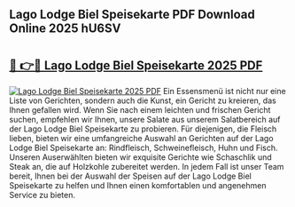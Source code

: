 ## Lago Lodge Biel Speisekarte PDF Download Online 2025 hU6SV

# <h2><a href="http://gc703u.nevu.top/?p=Lago+Lodge+Biel+Speisekarte">🔗 👉🔴 Lago Lodge Biel Speisekarte 2025 PDF</a></h2>

[![Lago Lodge Biel Speisekarte 2025 PDF](https://i.imgur.com/dBaPXMq.png)](http://gc703u.nevu.top/?p=Lago+Lodge+Biel+Speisekarte)
Ein Essensmenü ist nicht nur eine Liste von Gerichten, sondern auch die Kunst, ein Gericht zu kreieren, das Ihnen gefallen wird. Wenn Sie nach einem leichten und frischen Gericht suchen, empfehlen wir Ihnen, unsere Salate aus unserem Salatbereich auf der Lago Lodge Biel Speisekarte zu probieren. Für diejenigen, die Fleisch lieben, bieten wir eine umfangreiche Auswahl an Gerichten auf der Lago Lodge Biel Speisekarte an: Rindfleisch, Schweinefleisch, Huhn und Fisch. Unseren Auserwählten bieten wir exquisite Gerichte wie Schaschlik und Steak an, die auf Holzkohle zubereitet werden. In jedem Fall ist unser Team bereit, Ihnen bei der Auswahl der Speisen auf der Lago Lodge Biel Speisekarte zu helfen und Ihnen einen komfortablen und angenehmen Service zu bieten.

